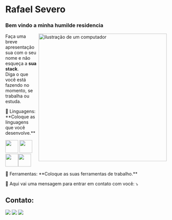 # Rafael Severo
### Bem vindo a minha humilde residencia

<img src="https://raw.githubusercontent.com/MicaelliMedeiros/micaellimedeiros/master/image/computer-illustration.png" alt="ilustração de um computador" min-width="400px" max-width="400px" width="400px" align="right">

<p align="left"> 
  Faça uma breve apresentação sua com o seu nome e não esqueça a <strong>sua stack</strong>.<br>
  Diga o que você está fazendo no momento, se trabalha ou estuda.
</p>

<p align="left">
  🦄 Linguagens: **Coloque as linguagens que você desenvolve.**
</p>

<div>
<img loading = "lazy" src="https://cdn.jsdelivr.net/gh/devicons/devicon@latest/icons/c/c-original.svg" whidth="40" height="40"/> <img loading = "lazy" src="https://cdn.jsdelivr.net/gh/devicons/devicon@latest/icons/python/python-original.svg" whidth="40" height="40"/> <img loading = "lazy" src="https://cdn.jsdelivr.net/gh/devicons/devicon@latest/icons/html5/html5-original.svg" whidth="40" height="40" /><img loading = "lazy" src="https://cdn.jsdelivr.net/gh/devicons/devicon@latest/icons/css3/css3-original.svg" whidth="40" height="40" />
</div>

<p align="left">
  💼 Ferramentas: **Coloque as suas ferramentas de trabalho.**
</p>

<p align="left">
  💌 Aqui vai uma mensagem para entrar em contato com você: ⤵️
</p>


## Contato:

<div>
<a href="https://instagram.com/rafaeumesmu" target="_blank"><img loading="lazy" src="https://img.shields.io/badge/-Instagram-%23E4405F?style=for-the-badge&logo=instagram&logoColor=white" target="_blank"></a>
<a href = "mailto:umseverorafael@gmail.com"><img loading="lazy" src="https://img.shields.io/badge/Gmail-D14836?style=for-the-badge&logo=gmail&logoColor=white" target="_blank"></a>
<a href="https://www.linkedin.com/in/Rafaeumesmo" target="_blank"><img loading="lazy" src="https://img.shields.io/badge/-LinkedIn-%230077B5?style=for-the-badge&logo=linkedin&logoColor=white" target="_blank"></a>   
</div>




        
